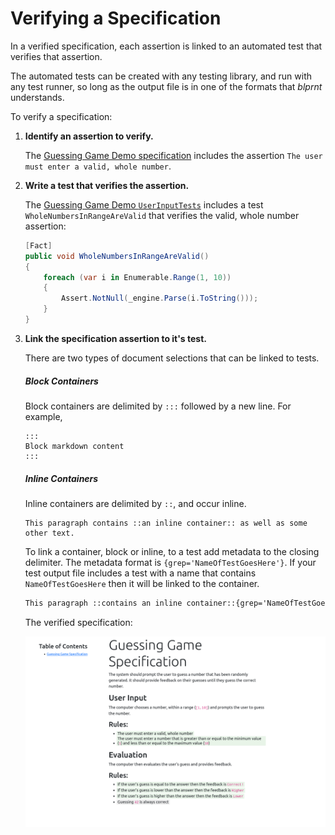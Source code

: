 # Verifying a Specification

In a verified specification, each assertion is linked to an automated test that verifies that assertion.

The automated tests can be created with any testing library, and run with any test runner, so long as the output file is in one of the formats that *blprnt* understands.

To verify a specification:

1. **Identify an assertion to verify.**

    The [Guessing Game Demo specification](https://github.com/blprnt-org/guess-demo/blob/main/GuessingGame/Guessing%20Game%20Specification/Guessing%20Game%20Specification.md) includes the assertion `The user must enter a valid, whole number`.

2. **Write a test that verifies the assertion.**

    The [Guessing Game Demo `UserInputTests`](https://github.com/blprnt-org/guess-demo/blob/main/GuessingGameTests/UserInputTests.cs) includes a test `WholeNumbersInRangeAreValid` that verifies the valid, whole number assertion:

    ```csharp
    [Fact]
    public void WholeNumbersInRangeAreValid()
    {
        foreach (var i in Enumerable.Range(1, 10))
        {
            Assert.NotNull(_engine.Parse(i.ToString()));
        }
    }
    ```

3. **Link the specification assertion to it's test.**

    There are two types of document selections that can be linked to tests.

    ##### Block Containers

    Block containers are delimited by `:::` followed by a new line. For example,

    ```
   :::
   Block markdown content
   :::
    ```

    ##### Inline Containers

    Inline containers are delimited by `::`, and occur inline.

    ```
    This paragraph contains ::an inline container:: as well as some other text.
    ```

    To link a container, block or inline, to a test add metadata to the closing delimiter. The metadata format is `{grep='NameOfTestGoesHere'}`. If your test output file includes a test with a name that contains `NameOfTestGoesHere` then it will be linked to the container.

    ```markdown
    This paragraph ::contains an inline container::{grep='NameOfTestGoesHere'} as well as some other text.
    ```

    The verified specification:

    ![A verified specification](../gamespecverified.png)